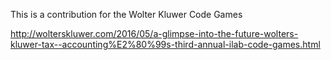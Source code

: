 This is a contribution for the Wolter Kluwer Code Games

http://wolterskluwer.com/2016/05/a-glimpse-into-the-future-wolters-kluwer-tax--accounting%E2%80%99s-third-annual-ilab-code-games.html
